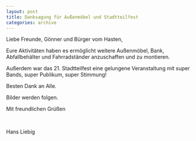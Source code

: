 ```yaml
---
layout: post
title: Danksagung für Außenmöbel und Stadtteilfest
categories: archive
---
```


Liebe Freunde, Gönner und Bürger vom Hasten,

Eure Aktivitäten haben es ermöglicht weitere Außenmöbel, Bank, Abfallbehälter und Fahrradständer anzuschaffen und zu montieren.

Außerdem war das 21. Stadtteilfest eine gelungene Veranstaltung mit super Bands, super Publikum, super Stimmung!

Besten Dank an Alle.

Bilder werden folgen.

Mit freundlichen Grüßen

&nbsp;

Hans Liebig

